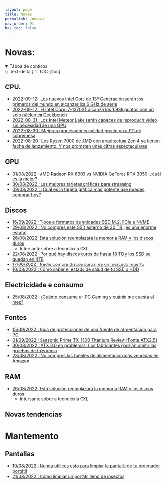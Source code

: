 ```yaml
---
layout: page
title: Novas
permalink: /novas/
nav_order: 91
has_toc: false
---
```


# Novas:

<details open markdown="block">
  <summary>
    Táboa de contidos
  </summary>
  {: .text-delta }
1. TOC
{:toc}
</details>

## CPU.
- [2022-09-12 : Los nuevos Intel Core de 13ª Generación serán los primeros del mundo en alcanzar los 6 GHz de serie](https://www.guiahardware.es/nuevos-raptor-lake-13a-gen-a-6-ghz/)
- [2022-09-12 : El Intel Core i7-13700T alcanza los 1.939 puntos con un solo núcleo en Geekbench](https://www.geeknetic.es/Noticia/26318/El-Intel-Core-i7-13700T-alcanza-los-1939-puntos-con-un-solo-nucleo-en-Geekbench.html)
- [2022-08-31 : Los Intel Meteor Lake serán capaces de reproducir vídeo sin necesidad de una GPU](https://www.geeknetic.es/Noticia/26207/Los-Intel-Meteor-Lake-seran-capaces-de-reproducir-video-sin-necesidad-de-una-GPU.html)
- [2022-08-30 : Mejores procesadores calidad precio para PC de sobremesa](https://www.guiahardware.es/procesadores-calidad-precio/)
- [2022-08-20 : Los Ryzen 7000 de AMD con arquitectura Zen 4 ya tienen fecha de lanzamiento. Y nos prometen unas cifras espectaculares](https://www.xataka.com/componentes/ryzen-7000-amd-arquitectura-zen-4-tienen-fecha-lanzamiento-nos-prometen-unas-cifras-espectaculares)
 
## GPU
- [31/08/2022 : AMD Radeon RX 6600 vs NVIDIA GeForce RTX 3050: ¿cuál es la mejor?](https://www.guiahardware.es/radeon-rx-6600-vs-geforce-rtx-3050/) 
- [30/08/2022 : Las mejores tarjetas gráficas para streaming ](https://www.guiahardware.es/mejores-tarjetas-graficas-streaming/)
- [09/08/2022 : ¿Cuál es la tarjeta gráfica más potente que puedes comprar hoy?](https://hardzone.es/noticias/tarjetas-graficas/cual-es-la-tarjeta-grafica-mas-potente-que-puedes-comprar-hoy/)

## Discos
- [16/09/2022 : Tipos e formatos de unidades SSD M.2, PCIe e NVME](https://www.guiahardware.es/tipos-formatos-unidades-ssd/)
- [29/08/2022 : No compres este SSD externo de 30 TB, ¡es una enorme estafa!](https://hardzone.es/noticias/perifericos/estafa-falso-ssd-30-tb/)
- [26/08/2022 :Esta solución reemplazará la memoria RAM y los discos duros](https://hardzone.es/noticias/componentes/cxl-ssd-posibilidades/)
  - Intersante sobre a tecnoloxía CXL 
- [22/08/2022 : Por qué hay discos duros de hasta 18 TB y los SSD se quedan en 4TB](https://hardzone.es/noticias/componentes/discos-duros-hdd-mayor-capacidad-ssd/)
- [17/08/2022 : Nadie compra discos duros, es un mercado muerto](https://hardzone.es/noticias/componentes/caida-ventas-discos-duros-hdd/)
- [10/08/2022 : Cómo saber el estado de salud de tu SSD o HDD](https://www.guiahardware.es/saber-estado-ssd-hdd/)

## Electricidade e consumo
- [25/08/2022 : ¿Cuánto consume un PC Gaming y cuánto me cuesta al mes?](https://www.guiahardware.es/cuanto-consume-mi-pc/)

## Fontes
- [15/09/2022 : Guía de protecciones de una fuente de alimentación para PC](https://www.guiahardware.es/protecciones-fuente-alimentacion-pc/)
- [01/09/2022 : Seasonic Prime TX-1600 Titanium Review {Fonte ATX2.5}  ](https://www.geeknetic.es/Review/2408/Seasonic-Prime-TX-1600-Titanium-Review.html)
- [30/08/2022 : ATX 3.0 en problemas: Los fabricantes podrían omitir las pruebas de tolerancia](https://www.profesionalreview.com/2022/08/30/atx-3-0-no-contar-conector-12-4-pines/)
- [23/08/2022 : No compres las fuentes de alimentación más vendidas en Amazon](https://hardzone.es/noticias/componentes/fuente-alimentacion-vendidas-amazon/)


## RAM 
- [26/08/2022 :Esta solución reemplazará la memoria RAM y los discos duros](https://hardzone.es/noticias/componentes/cxl-ssd-posibilidades/)
  - Intersante sobre a tecnoloxía CXL 



## Novas tendencias

# Mantemento

## Pantallas
- [ 19/08/2022 : Nunca utilices esto para limpiar la pantalla de tu ordenador portátil](https://hardzone.es/noticias/componentes/como-no-limpiar-pantalla-ordenador-portatil/)
- [ 21/08/2022 : Cómo limpiar un portátil lleno de insectos](https://hardzone.es/noticias/componentes/limpiar-insectos-portatil/)